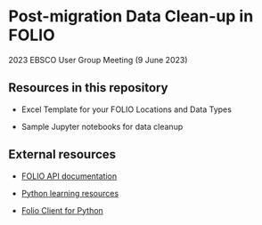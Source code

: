 # Post-migration Data Clean-up in FOLIO
2023 EBSCO User Group Meeting (9 June 2023)

Resources in this repository
---------------

* Excel Template for your FOLIO Locations and Data Types

* Sample Jupyter notebooks for data cleanup

External resources
---------------

* [FOLIO API documentation](https://dev.folio.org/reference/api/)

* [Python learning resources](https://www.python.org/about/gettingstarted/)

* [Folio Client for Python](https://github.com/FOLIO-FSE/FolioClient)


